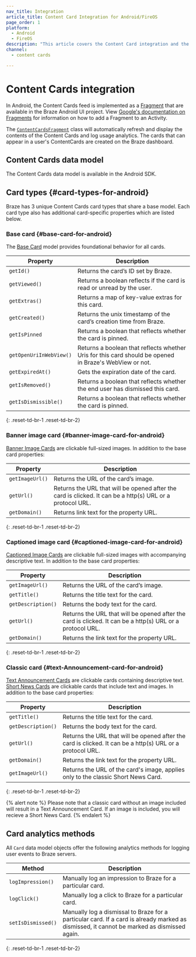 ```yaml
---
nav_title: Integration
article_title: Content Card Integration for Android/FireOS
page_order: 1
platform: 
  - Android
  - FireOS
description: "This article covers the Content Card integration and the different data models and card-specific properties available for your Android application."
channel:
  - content cards

---
```


# Content Cards integration

In Android, the Content Cards feed is implemented as a [Fragment][2] that are available in the Braze Android UI project. View [Google's documentation on Fragments][3] for information on how to add a Fragment to an Activity.

The [`ContentCardsFragment`][4] class will automatically refresh and display the contents of the Content Cards and log usage analytics. The cards that can appear in a user's ContentCards are created on the Braze dashboard.

## Content Cards data model
The Content Cards data model is available in the Android SDK.

## Card types {#card-types-for-android}
Braze has 3 unique Content Cards card types that share a base model. Each card type also has additional card-specific properties which are listed below.

### Base card {#base-card-for-android}

The [Base Card][29] model provides foundational behavior for all cards.  

|Property | Description |
|---|---|
|`getId()` | Returns the card’s ID set by Braze.|
|`getViewed()` | Returns a boolean reflects if the card is read or unread by the user.|
|`getExtras()` | Returns a map of key-value extras for this card.|
|`getCreated()`  | Returns the unix timestamp of the card’s creation time from Braze.|
|`getIsPinned` | Returns a boolean that reflects whether the card is pinned.|
|`getOpenUriInWebView()`  | Returns a boolean that reflects whether Uris for this card should be opened <br> in Braze's WebView or not.|
|`getExpiredAt()` | Gets the expiration date of the card.|
|`getIsRemoved()` | Returns a boolean that reflects whether the end user has dismissed this card.|
|`getIsDismissible()`  | Returns a boolean that reflects whether the card is pinned.|
{: .reset-td-br-1 .reset-td-br-2}

### Banner image card {#banner-image-card-for-android}
[Banner Image Cards][30] are clickable full-sized images. In addition to the base card properties:

|Property | Description |
|---|---|
|`getImageUrl()` | Returns the URL of the card’s image.|
|`getUrl()` | Returns the URL that will be opened after the card is clicked. It can be a http(s) URL or a protocol URL.|
|`getDomain()` | Returns link text for the property URL.|
{: .reset-td-br-1 .reset-td-br-2}

### Captioned image card {#captioned-image-card-for-android}
[Captioned Image Cards][31] are clickable full-sized images with accompanying descriptive text. In addition to the base card properties:

|Property | Description |
|---|---|
|`getImageUrl()` | Returns the URL of the card’s image.|
|`getTitle()` | Returns the title text for the card.
|`getDescription()` | Returns the body text for the card.
|`getUrl()` | Returns the URL that will be opened after the card is clicked. It can be a http(s) URL or a protocol URL.
|`getDomain()` | Returns the link text for the property URL. 
{: .reset-td-br-1 .reset-td-br-2}

### Classic card {#text-Announcement-card-for-android}
[Text Announcement Cards][32] are clickable cards containing descriptive text. [Short News Cards][41] are clickable cards that include text and images. In addition to the base card properties:

|Property | Description |
|---|---|
|`getTitle()` | Returns the title text for the card.
|`getDescription()` | Returns the body text for the card.
|`getUrl()` | Returns the URL that will be opened after the card is clicked. It can be a http(s) URL or a protocol URL.
|`getDomain()` | Returns the link text for the property URL.
|`getImageUrl()` | Returns the URL of the card's image, applies only to the classic Short News Card.
{: .reset-td-br-1 .reset-td-br-2}

{% alert note %}
Please note that a classic card without an image included will result in a Text Announcement Card. If an image is included, you will recieve a Short News Card.
{% endalert %}

## Card analytics methods
All `Card` data model objects offer the following analytics methods for logging user events to Braze servers.

|Method | Description |
|---|---|
|`logImpression()` | Manually log an impression to Braze for a particular card.
|`logClick()` | Manually log a click to Braze for a particular card. 
|`setIsDismissed()` | Manually log a dismissal to Braze for a particular card. If a card is already marked as dismissed, it cannot be marked as dismissed again.
{: .reset-td-br-1 .reset-td-br-2}

[29]: https://appboy.github.io/appboy-android-sdk/javadocs/com/appboy/models/cards/Card.html
[30]: https://appboy.github.io/appboy-android-sdk/javadocs/com/appboy/models/cards/BannerImageCard.html
[31]: https://appboy.github.io/appboy-android-sdk/javadocs/com/appboy/models/cards/CaptionedImageCard.html
[32]: https://appboy.github.io/appboy-android-sdk/javadocs/com/appboy/models/cards/TextAnnouncementCard.html
[41]: https://github.com/Appboy/android-sdk/blob/9a091979b4cbaff7f935c2cae03043a944c3ab53/android-sdk-base/src/main/java/com/appboy/models/cards/ShortNewsCard.java
[2]: http://developer.android.com/guide/components/fragments.html
[3]: http://developer.android.com/guide/components/fragments.html#Adding "Android Documentation: Fragments"
[4]: https://appboy.github.io/appboy-android-sdk/javadocs/com/braze/ui/contentcards/ContentCardsFragment.html
